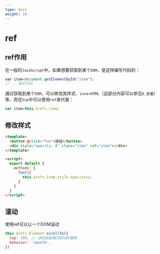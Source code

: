 ```yaml
---
type: docs
weight: 10
---
```


# ref

## ref作用

在一般的`JavaScript`中，如果想要获取到某个`DOM`，是这样编写代码的：

```js
var item=document.getElementById("item");
// ...其它代码
```

通过获取到某个`DOM`，可以修改其样式、`innerHTML`（这部分内容可以参见`6_变量`）等，而在`Vue`中可以使用`ref`来代替：

```js
var item=this.$refs.item;
```

## 修改样式

```html
<template>
  <button @click="fun">按钮</button>
  <div style="opacity: 0" class="item" ref="item"></div>
</template>

<script>
  export default {
    methods: {
      fun(){
        this.$refs.item.style.opacity=1;
      }
    }
  }
</script>
```

## 滚动

使用ref可以让一个DOM滚动

```js
this.$refs.Element.scrollTo({
  top: 100, // 滚动到距离顶部100像素
  behavior: 'smooth',
})
```